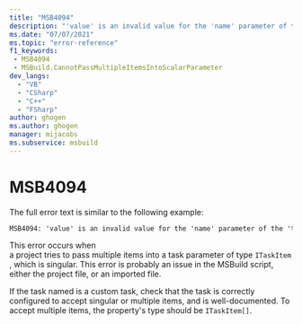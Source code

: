 ```yaml
---
title: "MSB4094"
description: "'value' is an invalid value for the 'name' parameter of the 'task' task. Multiple items cannot be passed into a parameter of type 'type'."
ms.date: "07/07/2021"
ms.topic: "error-reference"
f1_keywords:
 - MSB4094
 - MSBuild.CannotPassMultipleItemsIntoScalarParameter
dev_langs:
  - "VB"
  - "CSharp"
  - "C++"
  - "FSharp"
author: ghogen
ms.author: ghogen
manager: mijacobs
ms.subservice: msbuild
---
```

# MSB4094

The full error text is similar to the following example:

```output
MSB4094: 'value' is an invalid value for the 'name' parameter of the 'task' task. Multiple items cannot be passed into a parameter of type 'type'.
```

This error occurs when a project tries to pass multiple items into a task parameter of type `ITaskItem`, which is singular. This error is probably an issue in the MSBuild script, either the project file, or an imported file.

If the task named is a custom task, check that the task is correctly configured to accept singular or multiple items, and is well-documented. To accept multiple items, the property's type should be `ITaskItem[]`.
